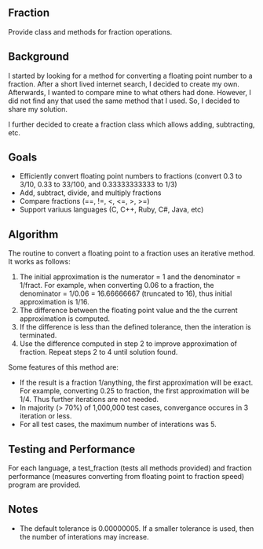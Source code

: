 ## Fraction
Provide class and methods for fraction operations.

## Background
I started by looking for a method for converting a floating point number to a fraction.
After a short lived internet search, I decided to create my own.
Afterwards, I wanted to compare mine to what others had done.
However, I did not find any that used the same method that I used. So, I decided to share my solution.

I further decided to create a fraction class which allows adding, subtracting, etc.

## Goals
* Efficiently convert floating point numbers to fractions (convert 0.3 to 3/10, 0.33 to 33/100,
and 0.33333333333 to 1/3)
* Add, subtract, divide, and multiply fractions
* Compare fractions (==, !=, <, <=, >, >=)
* Support variuus languages (C, C++, Ruby, C#, Java, etc)

## Algorithm
The routine to convert a floating point to a fraction uses an iterative method. It works as follows:

1. The initial approximation is the numerator = 1 and the denominator = 1/fract.
For example, when converting 0.06 to a fraction, the denominator = 1/0.06 = 16.66666667 (truncated to 16),
thus initial approximation is 1/16.
2. The difference between the floating point value and the the current approximation is computed.
3. If the difference is less than the defined tolerance, then the interation is terminated.
4. Use the difference computed in step 2 to improve approximation of fraction.
Repeat steps 2 to 4 until solution found.

Some features of this method are:
* If the result is a fraction 1/anything, the first approximation will be exact. For example,
converting 0.25 to fraction, the first approximation will be 1/4. Thus further iterations are not needed.
* In majority (> 70%) of 1,000,000 test cases, convergance occures in 3 iteration or less.
* For all test cases, the maximum number of interations was 5.

## Testing and Performance

For each language, a test_fraction (tests all methods provided) and fraction performance
(measures converting from floating point to fraction speed) program are provided.

## Notes
* The default tolerance is 0.00000005. If a smaller tolerance is used, then the number of interations
may increase.
